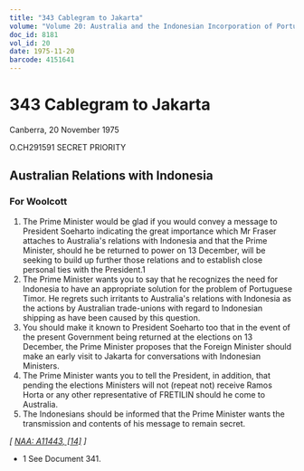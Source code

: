 ```yaml
---
title: "343 Cablegram to Jakarta"
volume: "Volume 20: Australia and the Indonesian Incorporation of Portuguese Timor, 1974-1976"
doc_id: 8181
vol_id: 20
date: 1975-11-20
barcode: 4151641
---
```


# 343 Cablegram to Jakarta

Canberra, 20 November 1975

O.CH291591 SECRET PRIORITY

## Australian Relations with Indonesia

### For Woolcott

  1. The Prime Minister would be glad if you would convey a message to President Soeharto indicating the great importance which Mr Fraser attaches to Australia's relations with Indonesia and that the Prime Minister, should he be returned to power on 13 December, will be seeking to build up further those relations and to establish close personal ties with the President.1
  2. The Prime Minister wants you to say that he recognizes the need for Indonesia to have an appropriate solution for the problem of Portuguese Timor. He regrets such irritants to Australia's relations with Indonesia as the actions by Australian trade-unions with regard to Indonesian shipping as have been caused by this question.
  3. You should make it known to President Soeharto too that in the event of the present Government being returned at the elections on 13 December, the Prime Minister proposes that the Foreign Minister should make an early visit to Jakarta for conversations with Indonesian Ministers.
  4. The Prime Minister wants you to tell the President, in addition, that pending the elections Ministers will not (repeat not) receive Ramos Horta or any other representative of FRETILIN should he come to Australia.
  5. The Indonesians should be informed that the Prime Minister wants the transmission and contents of his message to remain secret.



_[ [NAA: A11443, [14]](http://www.naa.gov.au/cgi-bin/Search?O=I&Number=4151641) ]_

  * 1 See Document 341.


